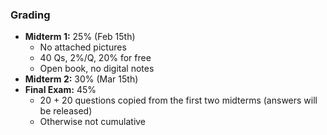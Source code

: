 ### Grading
 - **Midterm 1:** 25% (Feb 15th)
	 - No attached pictures
	 - 40 Qs, 2%/Q, 20% for free
	 - Open book, no digital notes
 - **Midterm 2:** 30% (Mar 15th)
 - **Final Exam:** 45%
	 - 20 + 20 questions copied from the first two midterms (answers will be released)
	 - Otherwise not cumulative

